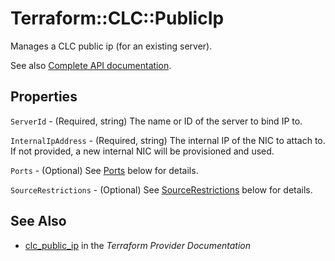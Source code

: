 # Terraform::CLC::PublicIp

Manages a CLC public ip (for an existing server).

See also [Complete API documentation](https://www.ctl.io/api-docs/v2/#public-ip).

## Properties

`ServerId` - (Required, string) The name or ID of the server to bind IP to.

`InternalIpAddress` - (Required, string) The internal IP of the
NIC to attach to. If not provided, a new internal NIC will be
provisioned and used.

`Ports` - (Optional) See [Ports](#ports) below for details.

`SourceRestrictions` - (Optional) See
[SourceRestrictions](#source_restrictions) below for details.


## See Also

* [clc_public_ip](https://www.terraform.io/docs/providers/clc/r/public_ip.html) in the _Terraform Provider Documentation_